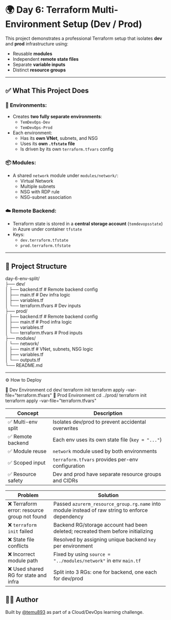 # 🌍 Day 6: Terraform Multi-Environment Setup (Dev / Prod)

This project demonstrates a professional Terraform setup that isolates **dev** and **prod** infrastructure using:

- Reusable **modules**
- Independent **remote state files**
- Separate **variable inputs**
- Distinct **resource groups**

---

## ✅ What This Project Does

### 🔁 Environments:
- Creates **two fully separate environments**:
  - `TemDevOps-Dev`
  - `TemDevOps-Prod`
- Each environment:
  - Has its **own VNet**, subnets, and NSG
  - Uses its **own `.tfstate` file**
  - Is driven by its own `terraform.tfvars` config

### 📦 Modules:
- A shared `network` module under `modules/network/`:
  - Virtual Network
  - Multiple subnets
  - NSG with RDP rule
  - NSG-subnet association

### ☁️ Remote Backend:
- Terraform state is stored in a **central storage account** (`temdevopsstate`) in Azure under container `tfstate`
- Keys:
  - `dev.terraform.tfstate`
  - `prod.terraform.tfstate`

---

## 📁 Project Structure
day-6-env-split/\
├── dev/\
│ ├── backend.tf # Remote backend config\
│ ├── main.tf # Dev infra logic\
│ ├── variables.tf\
│ └── terraform.tfvars # Dev inputs\
├── prod/\
│ ├── backend.tf # Remote backend config\
│ ├── main.tf # Prod infra logic\
│ ├── variables.tf\
│ └── terraform.tfvars # Prod inputs\
├── modules/\
│ └── network/\
│ ├── main.tf # VNet, subnets, NSG logic\
│ ├── variables.tf\
│ └── outputs.tf\
└── README.md


---

⚙️ How to Deploy

🧪 Dev Environment
cd dev/
terraform init
terraform apply -var-file="terraform.tfvars"
🧪 Prod Environment
cd ../prod/
terraform init
terraform apply -var-file="terraform.tfvars"

| Concept           | Description                                          |
| ----------------- | ---------------------------------------------------- |
| ✅ Multi-env split | Isolates dev/prod to prevent accidental overwrites   |
| ✅ Remote backend  | Each env uses its own state file (`key = "..."`)     |
| ✅ Module reuse    | `network` module used by both environments           |
| ✅ Scoped input    | `terraform.tfvars` provides per-env configuration    |
| ✅ Resource safety | Dev and prod have separate resource groups and CIDRs |

| Problem | Solution |
| --- | --- |
| ❌ Terraform error: resource group not found | Passed `azurerm_resource_group.rg.name` into module instead of raw string to enforce dependency |
| ❌ `terraform init` failed | Backend RG/storage account had been deleted; recreated them before initializing |
| ❌ State file conflicts | Resolved by assigning unique backend `key` per environment |
| ❌ Incorrect module path | Fixed by using `source = "../modules/network"` in env `main.tf` |
| ❌ Used shared RG for state and infra | Split into 3 RGs: one for backend, one each for dev/prod |



👨‍💻 Author
------------

Built by [@temu893](https://github.com/temu893) as part of a Cloud/DevOps learning challenge.